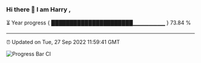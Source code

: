 ### Hi there 👋 I am Harry , 

⏳ Year progress { ██████████████████████▁▁▁▁▁▁▁▁ } 73.84 %

---

⏰ Updated on Tue, 27 Sep 2022 11:59:41 GMT

![Progress Bar CI](https://github.com/duykhang68/duykhang68/workflows/Progress%20Bar%20CI/badge.svg)
